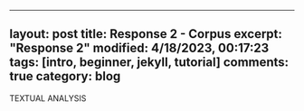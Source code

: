 
---
layout: post
title: Response 2 - Corpus
excerpt: "Response 2"
modified: 4/18/2023, 00:17:23
tags: [intro, beginner, jekyll, tutorial]
comments: true
category: blog
---

TEXTUAL ANALYSIS


